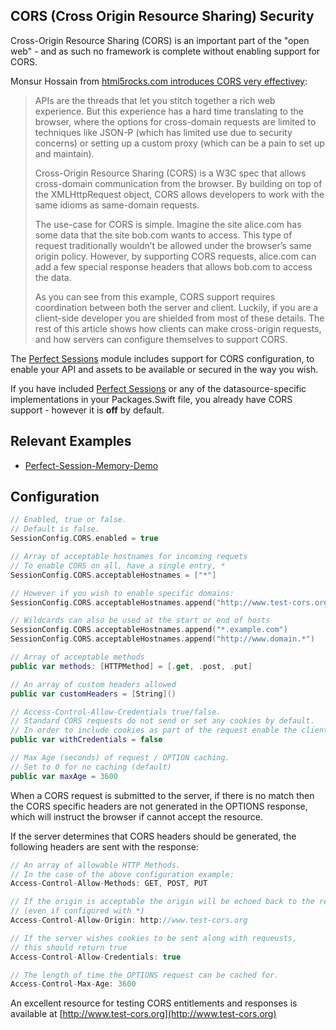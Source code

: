 ## CORS (Cross Origin Resource Sharing) Security

Cross-Origin Resource Sharing (CORS) is an important part of the "open web" - and as such no framework is complete without enabling support for CORS.

Monsur Hossain from [html5rocks.com introduces CORS very effectivey](https://www.html5rocks.com/en/tutorials/cors/):

> APIs are the threads that let you stitch together a rich web experience. But this experience has a hard time translating to the browser, where the options for cross-domain requests are limited to techniques like JSON-P (which has limited use due to security concerns) or setting up a custom proxy (which can be a pain to set up and maintain).
> 
> Cross-Origin Resource Sharing (CORS) is a W3C spec that allows cross-domain communication from the browser. By building on top of the XMLHttpRequest object, CORS allows developers to work with the same idioms as same-domain requests.
> 
> The use-case for CORS is simple. Imagine the site alice.com has some data that the site bob.com wants to access. This type of request traditionally wouldn’t be allowed under the browser’s same origin policy. However, by supporting CORS requests, alice.com can add a few special response headers that allows bob.com to access the data.
> 
> As you can see from this example, CORS support requires coordination between both the server and client. Luckily, if you are a client-side developer you are shielded from most of these details. The rest of this article shows how clients can make cross-origin requests, and how servers can configure themselves to support CORS.

The [Perfect Sessions](https://github.com/PerfectlySoft/PerfectDocs/blob/master/guide/sessions.md) module includes support for CORS configuration, to enable your API and assets to be available or secured in the way you wish.

If you have included [Perfect Sessions](https://github.com/PerfectlySoft/PerfectDocs/blob/master/guide/sessions.md) or any of the datasource-specific implementations in your Packages.Swift file, you already have CORS support - however it is **off** by default.

## Relevant Examples

* [Perfect-Session-Memory-Demo](https://github.com/PerfectExamples/Perfect-Session-Memory-Demo)

## Configuration

``` swift
// Enabled, true or false.
// Default is false.
SessionConfig.CORS.enabled = true

// Array of acceptable hostnames for incoming requets
// To enable CORS on all, have a single entry, *
SessionConfig.CORS.acceptableHostnames = ["*"]

// However if you wish to enable specific domains:
SessionConfig.CORS.acceptableHostnames.append("http://www.test-cors.org")

// Wildcards can also be used at the start or end of hosts
SessionConfig.CORS.acceptableHostnames.append("*.example.com")
SessionConfig.CORS.acceptableHostnames.append("http://www.domain.*")

// Array of acceptable methods
public var methods: [HTTPMethod] = [.get, .post, .put]

// An array of custom headers allowed
public var customHeaders = [String]()

// Access-Control-Allow-Credentials true/false.
// Standard CORS requests do not send or set any cookies by default. 
// In order to include cookies as part of the request enable the client to do so by setting to true
public var withCredentials = false

// Max Age (seconds) of request / OPTION caching.
// Set to 0 for no caching (default)
public var maxAge = 3600

```

When a CORS request is submitted to the server, if there is no match then the CORS specific headers are not generated in the OPTIONS response, which will instruct the browser if cannot accept the resource.

If the server determines that CORS headers should be generated, the following headers are sent with the response:

``` swift
// An array of allowable HTTP Methods.
// In the case of the above configuration example:
Access-Control-Allow-Methods: GET, POST, PUT

// If the origin is acceptable the origin will be echoed back to the requester 
// (even if configured with *)
Access-Control-Allow-Origin: http://www.test-cors.org

// If the server wishes cookies to be sent along with requeusts, 
// this should return true
Access-Control-Allow-Credentials: true

// The length of time the OPTIONS request can be cached for.
Access-Control-Max-Age: 3600
```

An excellent resource for testing CORS entitlements and responses is available at [http://www.test-cors.org](http://www.test-cors.org)